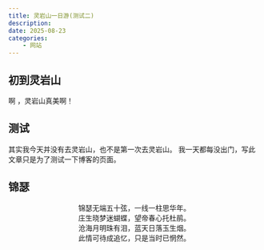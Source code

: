 ```yaml
---
title: 灵岩山一日游(测试二)
description:
date: 2025-08-23
categories:
    - 网站
---
```


## 初到灵岩山
啊 ，灵岩山真美啊！

## 测试

其实我今天并没有去灵岩山，也不是第一次去灵岩山。
我一天都每没出门，写此文章只是为了测试一下博客的页面。
## 锦瑟

<center>锦瑟无端五十弦，一线一柱思华年。</center>
<center>庄生晓梦迷蝴蝶，望帝春心托杜鹃。</center>
<center>沧海月明珠有泪，蓝天日落玉生烟。</center>
<center>此情可待成追忆，只是当时已惘然。</center>
